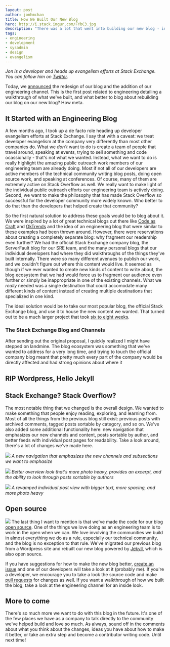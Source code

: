 ```yaml
---
layout: post
author: jonhmchan
title: How We Built Our New Blog
hero: http://i.stack.imgur.com/FYbC3.jpg
description: "There was a lot that went into building our new blog - including the new engineering channel. See why it took us six to eight weeks to move to a new system, migrate our old content, and redesign the whole system."
tags:
- engineering
- development
- sysadmin
- design
- evangelism
---
```


*Jon is a developer and heads up evangelism efforts at Stack Exchange. You can follow him on [Twitter](http://twitter.com/jonhmchan).*

Today, we [announced](http://blog.stackexchange.com/2015/07/the-new-stack-exchange-blog/) the redesign of our blog and the addition of our engineering channel. This is the first post related to engineering detailing a walkthrough of what we've built, and what better to blog about rebuilding our blog on our new blog? How meta.

## It Started with an Engineering Blog
A few months ago, I took up a de facto role heading up developer evangelism efforts at Stack Exchange. I say that with a caveat: we treat developer evangelism at the company very differently than most other companies do. What we *don't* want to do is create a team of people that travel around, speaking at events, trying to sell something and code ocassionally - that's not what we wanted. Instead, what we want to do is really highlight the amazing public outreach work members of our engineering team are already doing. Most if not all of our developers are active members of the technical community writing blog posts, doing open source work, and speaking at conferences. Of course, many of them are extremely active on Stack Overflow as well. We really want to make light of the individual public outreach efforts our engineering team is actively doing. Second, we want to make the philosophy that has made Stack Overflow so successful for the developer community more widely known. Who better to do that than the developers that helped create that community?

So the first natural solution to address these goals would be to blog about it. We were inspired by a lot of great technical blogs out there like [Code as Craft](https://codeascraft.com/) and [OkTrends](http://oktrends.okcupid.com/) and the idea of an engineering blog that were similar to these examples had been thrown around. However, there were reservations about creating a completely separate blog: why fragment our readership even further? We had the official Stack Exchange company blog, the ServerFault blog for our SRE team, and the many personal blogs that our individual developers had where they did walkthroughs of the things they've built internally. There were so many different avenues to publish our work, and we couldn't figure out where this content would live. It seemed as though if we ever wanted to create new kinds of content to write about, the blog ecosystem that we had would force us to fragment our audience even further or simply be inappropriate in one of the existing channels. What we *really* needed was a single destination that could accomodate many different kinds of content instead of creating multiple destinations that specialized in one kind.

The ideal solution would be to take our most popular blog, the official Stack Exchange blog, and use it to house the new content we wanted. That turned out to be a much larger project that took [six to eight weeks](http://meta.stackexchange.com/questions/19478/the-many-memes-of-meta/19514#19514).

### The Stack Exchange Blog and Channels
After sending out the original proposal, I quickly realized I might have stepped on landmine. The blog ecosystem was something that we've wanted to address for a very long time, and trying to touch the official company blog meant that pretty much every part of the company would be directly affected and had strong opinions about where it

## RIP Wordpress, Hello Jekyll

## Stack Exchange? Stack Overflow?
The most notable thing that we changed is the overall design. We wanted to make something that people enjoy reading, exploring, and learning from. Most of all the things from the previous blog still exist: previous posts with archived comments, tagged posts sortable by category, and so on. We've also added some additional functionality here: new navigation that emphasizes our new channels and content, posts sortable by author, and better feeds with individual post pages for readability. Take a look around, there's a lot of changes we've made here.


![](http://i.stack.imgur.com/jfB91.png)
*A new navigation that emphasizes the new channels and subsections we want to emphasize*


![](http://i.stack.imgur.com/fdA9K.png)
*Better overview look that's more photo heavy, provides an excerpt, and the ability to look through posts sortable by authors*


![](http://i.stack.imgur.com/gu34P.png)
*A revamped individual post view with bigger text, more spacing, and more photo heavy*


## Open source
![](http://i.stack.imgur.com/ggOC0.png)
The last thing I want to mention is that we've made the code for our blog [open source](https://github.com/StackExchange/blog). One of the things we love doing as an engineering team is to work in the open when we can. We love involving the communities we build in almost everything we do as a rule, especially our technical community, and the blog is no exception to that rule. We've migrated our previous blog from a Wordpress site and rebuilt our new blog powered by [Jekyll](http://jekyllrb.com/), which is also open source.

If you have suggestions for how to make the new blog better, [create an issue](https://github.com/StackExchange/blog/issues) and one of our developers will take a look at it (probably me). If you're a developer, we encourage you to take a look the source code and make [pull requests](https://github.com/StackExchange/blog/pulls) for changes as well. If you want a walkthrough of how we built the blog, take a look at the engineering channel for an inside look.

## More to come
There's so much more we want to do with this blog in the future. It's one of the few places we have as a company to talk directly to the community we've helped build and love so much. As always, sound off in the comments about what you think about the changes, ideas you have about how to make it better, or take an extra step and become a contributor writing code. Until next time!

